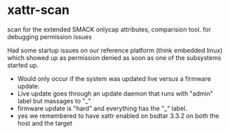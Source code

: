 # xattr-scan
scan for the extended SMACK onlycap attributes, comparision tool. for debugging permission issues

Had some startup issues on our reference platform (think embedded linux) which showed
up as permission denied as soon as one of the subsystems started up. 

* Would only occur if the system was updated live versus a firmware update.
* Live update goes through an update daemon that runs with "admin" label but massages to "_"
* firmware update is "hard" and everything has the "_" label.
* yes we remembered to have xattr enabled on bsdtar 3.3.2 on both the host and the target
